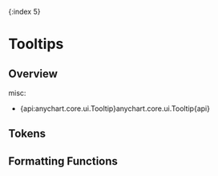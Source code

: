 {:index 5}
# Tooltips

## Overview

misc:

* {api:anychart.core.ui.Tooltip}anychart.core.ui.Tooltip{api}

## Tokens

## Formatting Functions